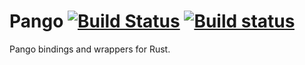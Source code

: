 Pango [![Build Status](https://travis-ci.org/rust-gnome/pango.png?branch=master)](https://travis-ci.org/rust-gnome/pango) [![Build status](https://ci.appveyor.com/api/projects/status/apdfs6a7wnvai0fc/branch/master?svg=true)](https://ci.appveyor.com/project/GuillaumeGomez/pango/branch/master)
=====

Pango bindings and wrappers for Rust.
